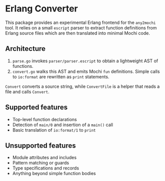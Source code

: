 # Erlang Converter

This package provides an experimental Erlang frontend for the `any2mochi` tool. It relies on a small `escript` parser to extract function definitions from Erlang source files which are then translated into minimal Mochi code.

## Architecture

1. `parse.go` invokes `parser/parser.escript` to obtain a lightweight AST of functions.
2. `convert.go` walks this AST and emits Mochi `fun` definitions. Simple calls to `io:format` are rewritten as `print` statements.

`Convert` converts a source string, while `ConvertFile` is a helper that reads a file and calls `Convert`.

## Supported features

- Top-level function declarations
- Detection of `main/0` and insertion of a `main()` call
- Basic translation of `io:format/1` to `print`

## Unsupported features

- Module attributes and includes
- Pattern matching or guards
- Type specifications and records
- Anything beyond simple function bodies
